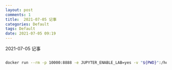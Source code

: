 ```yaml
---
layout: post
comments: 1
title:  2021-07-05 记事
categories: Default
tags: Default
date: 2021-07-05 09:19
---
```


 2021-07-05 记事



```bash

docker run --rm -p 10000:8888 -e JUPYTER_ENABLE_LAB=yes -v "${PWD}":/home/jovyan/work jupyter/datascience-notebook:33add21fab64



```

